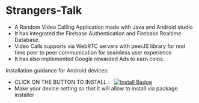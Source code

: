 # Strangers-Talk
- A Random Video Calling Application made with Java and Android studio
- It has integrated the Firebase Authentication and Firebase Realtime Database.
- Video Calls supports via WebRTC servers with peerJS library for real time peer to peer communication for seamless user experience
- It has also implemented Google rewarded Ads to earn coins.


Installation guidance for Android devices:
</br>
- CLICK ON THE BUTTON TO INSTALL : &nbsp; [![Install Badge](https://img.shields.io/badge/-Install-c14438?style=flat-square&logo=Instal&logoColor=white&link=https://drive.google.com/file/d/1lyBytzxBX5gkw2H68CeccEgO-TgmsLYZ/view?usp=sharing)](https://drive.google.com/file/d/1lyBytzxBX5gkw2H68CeccEgO-TgmsLYZ/view?usp=sharing)
- Make your device setting so that it will allow to install via package installer
